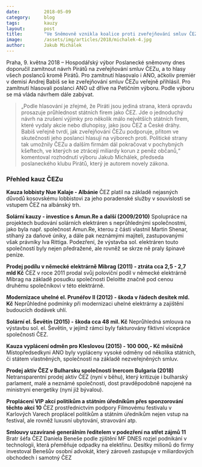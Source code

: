 ```yaml
---
date:         2018-05-09
category:     blog
tags:         kauzy
layout:       post
title:        "Ve Sněmovně vznikla koalice proti zveřejňování smluv ČEZu"
image:        /assets/img/articles/2018/michalek-4.jpg
author:       Jakub Michálek
---
```


 
Praha, 9. května 2018 – Hospodářský výbor Poslanecké sněmovny dnes doporučil zamítnout návrh Pirátů na zveřejňování smluv ČEZu, a to hlasy všech poslanců kromě Pirátů. Pro zamítnutí hlasovalo i ANO, ačkoliv premiér v demisi Andrej Babiš se ke zveřejňování smluv ČEZu veřejně přihlásil. Pro zamítnutí hlasovali poslanci ANO už dříve na Petičním výboru. Podle výboru se má vláda návrhem dále zabývat.
 
> „Podle hlasování je zřejmé, že Piráti jsou jediná strana, která opravdu prosazuje průhlednost státních firem jako ČEZ. Jde o jednoduchý návrh na zrušení výjimky pro několik málo největších státních firem, které vydaly akcie nebo dluhopisy, jako jsou ČEZ a České dráhy. Babiš veřejně tvrdí, jak zveřejňování ČEZu podporuje, přitom ve skutečnosti jeho poslanci hlasují na výborech proti. Politické strany tak umožnily ČEZu a dalším firmám dál pokračovat v pochybných kšeftech, ve kterých se ztrácejí miliardy korun z peněz občanů,“ komentoval rozhodnutí výboru Jakub Michálek, předseda poslaneckého klubu Pirátů, který je autorem novely zákona. 
 

### Přehled kauz ČEZu
**Kauza lobbisty Nue Kalaje - Albánie**
ČEZ platil na základě nejasných důvodů kosovskému lobbistovi za jeho poradenské služby v souvislosti se vstupem ČEZ na albánský trh.

**Solární kauzy - investice s Amun.Re a další (2009/2010)**
Spolupráce na projektech budování solárních elektráren s neprůhlednými společnostmi, jako byla např. společnost Amun.Re, kterou z části vlastnil Martin Shenar, stíhaný za daňové úniky, a dále pak neznámými majiteli, zastupovanými však právníky Iva Rittiga. Podezření, že výstavba sol. elektráren touto společností byly nejen předražené, ale rovněž se skrze ně praly špinavé peníze.

**Prodej podílu v německé elektrárně Mibrag (2011) - ztráta cca 2,5 - 2,7 mld Kč**
ČEZ v roce 2011 prodal svůj poloviční podíl v německé elektrárně Mibrag na základě posudku společnosti Deloitte značně pod cenou druhému společníkovi v této elektrárně.

**Modernizace uhelné el. Prunéřov II (2012) - škoda v řádech desítek mld. Kč**
Neprůhledné podmínky při modernizaci uhelné elektrárny a zajištění budoucích dodávek uhlí.

**Solární el. Ševětín (2015) - škoda cca 48 mil. Kč**
Neprůhledná smlouva na výstavbu sol. el. Ševětín, v jejímž rámci byly fakturovány fiktivní vícepráce společnosti ČEZ.

**Kauza vyplácení odměn pro Kleslovou (2015) - 100 000,- Kč měsíčně**
Místopředsedkyni ANO byly vypláceny vysoké odměny od několika státních, či státem vlastněných, společností na základě nezveřejněných smluv.

**Prodej aktiv ČEZ v Bulharsku společnosti Inercom Bulgaria (2018)**
Netransparentní prodej aktiv ČEZ (nyní v běhu), který kritizuje i bulharský parlament, malé a neznámé společnosti, dost pravděpodobně napojené na ministryni energetiky (nyní již bývalou).

**Proplácení VIP akcí politikům a státním úředníkům přes sponzorování těchto akcí 10**
ČEZ prostřednictvím podpory Filmovému festivalu v Karlových Varech proplácel politikům a státním úředníkům nejen vstup na festival, ale rovněž luxusní ubytování, stravování atp.

**Smlouvy uzavírané generálním ředitelem v podezření na střet zájmů 11**
Bratr šéfa ČEZ Daniela Beneše podle zjištění MF DNES rozjel podnikání v technologii, která přeměňuje odpadky na elektřinu. Desítky milionů do firmy investoval Benešův osobní advokát, který zároveň zastupuje v miliardových obchodech i samotný ČEZ